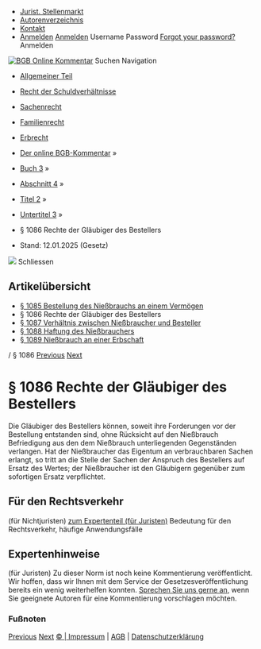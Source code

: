   * [Jurist. Stellenmarkt](https://bgb.kommentar.de/Buch-3/Abschnitt-4/Titel-2/Untertitel-3/</job-board> "Jurist. Stellenmarkt")
  * [Autorenverzeichnis](https://bgb.kommentar.de/Buch-3/Abschnitt-4/Titel-2/Untertitel-3/</Autorenverzeichnis> "Autorenverzeichnis")
  * [Kontakt](https://bgb.kommentar.de/Buch-3/Abschnitt-4/Titel-2/Untertitel-3/</Kontakt>)
  * [Anmelden](https://bgb.kommentar.de/Buch-3/Abschnitt-4/Titel-2/Untertitel-3/<#login> "show login form") [Anmelden](https://bgb.kommentar.de/Buch-3/Abschnitt-4/Titel-2/Untertitel-3/<#> "hide login form") Username Password
[Forgot your password?](https://bgb.kommentar.de/Buch-3/Abschnitt-4/Titel-2/Untertitel-3/</user/forgotpassword>) Anmelden 


[![BGB Online Kommentar](https://bgb.kommentar.de/extension/bgb/design/bgb/images/logo.png)](https://bgb.kommentar.de/Buch-3/Abschnitt-4/Titel-2/Untertitel-3/</> "BGB Online Kommentar")
Suchen
Navigation
  * [Allgemeiner Teil](https://bgb.kommentar.de/Buch-3/Abschnitt-4/Titel-2/Untertitel-3/</Buch-1>)
  * [Recht der Schuldverhältnisse](https://bgb.kommentar.de/Buch-3/Abschnitt-4/Titel-2/Untertitel-3/</Buch-2>)
  * [Sachenrecht](https://bgb.kommentar.de/Buch-3/Abschnitt-4/Titel-2/Untertitel-3/</Buch-3>)
  * [Familienrecht](https://bgb.kommentar.de/Buch-3/Abschnitt-4/Titel-2/Untertitel-3/</Buch-4>)
  * [Erbrecht](https://bgb.kommentar.de/Buch-3/Abschnitt-4/Titel-2/Untertitel-3/</Buch-5>)


  * [Der online BGB-Kommentar](https://bgb.kommentar.de/Buch-3/Abschnitt-4/Titel-2/Untertitel-3/</>) »
  * [Buch 3](https://bgb.kommentar.de/Buch-3/Abschnitt-4/Titel-2/Untertitel-3/</Buch-3>) »
  * [Abschnitt 4](https://bgb.kommentar.de/Buch-3/Abschnitt-4/Titel-2/Untertitel-3/</Buch-3/Abschnitt-4>) »
  * [Titel 2](https://bgb.kommentar.de/Buch-3/Abschnitt-4/Titel-2/Untertitel-3/</Buch-3/Abschnitt-4/Titel-2>) »
  * [Untertitel 3](https://bgb.kommentar.de/Buch-3/Abschnitt-4/Titel-2/Untertitel-3/</Buch-3/Abschnitt-4/Titel-2/Untertitel-3>) »
  * § 1086 Rechte der Gläubiger des Bestellers 
  * Stand: 12.01.2025 (Gesetz) 


![](https://vg01.met.vgwort.de/na/1c9909529ead4f509072c06d9081a7d5)
Schliessen 
## Artikelübersicht
  * [ § 1085 Bestellung des Nießbrauchs an einem Vermögen ](https://bgb.kommentar.de/Buch-3/Abschnitt-4/Titel-2/Untertitel-3/</Buch-3/Abschnitt-4/Titel-2/Untertitel-3/Bestellung-des-Niessbrauchs-an-einem-Vermoegen>)
  * § 1086 Rechte der Gläubiger des Bestellers 
  * [ § 1087 Verhältnis zwischen Nießbraucher und Besteller ](https://bgb.kommentar.de/Buch-3/Abschnitt-4/Titel-2/Untertitel-3/</Buch-3/Abschnitt-4/Titel-2/Untertitel-3/Verhaeltnis-zwischen-Niessbraucher-und-Besteller>)
  * [ § 1088 Haftung des Nießbrauchers ](https://bgb.kommentar.de/Buch-3/Abschnitt-4/Titel-2/Untertitel-3/</Buch-3/Abschnitt-4/Titel-2/Untertitel-3/Haftung-des-Niessbrauchers>)
  * [ § 1089 Nießbrauch an einer Erbschaft ](https://bgb.kommentar.de/Buch-3/Abschnitt-4/Titel-2/Untertitel-3/</Buch-3/Abschnitt-4/Titel-2/Untertitel-3/Niessbrauch-an-einer-Erbschaft>)


/ § 1086 
[Previous](https://bgb.kommentar.de/Buch-3/Abschnitt-4/Titel-2/Untertitel-3/</Buch-3/Abschnitt-4/Titel-2/Untertitel-3/Bestellung-des-Niessbrauchs-an-einem-Vermoegen> "§ 1085 Bestellung des Nießbrauchs an einem Vermögen") [Next](https://bgb.kommentar.de/Buch-3/Abschnitt-4/Titel-2/Untertitel-3/</Buch-3/Abschnitt-4/Titel-2/Untertitel-3/Verhaeltnis-zwischen-Niessbraucher-und-Besteller> "§ 1087 Verhältnis zwischen Nießbraucher und Besteller")
# § 1086 Rechte der Gläubiger des Bestellers
Die Gläubiger des Bestellers können, soweit ihre Forderungen vor der Bestellung entstanden sind, ohne Rücksicht auf den Nießbrauch Befriedigung aus den dem Nießbrauch unterliegenden Gegenständen verlangen. Hat der Nießbraucher das Eigentum an verbrauchbaren Sachen erlangt, so tritt an die Stelle der Sachen der Anspruch des Bestellers auf Ersatz des Wertes; der Nießbraucher ist den Gläubigern gegenüber zum sofortigen Ersatz verpflichtet.
## Für den Rechtsverkehr 
(für Nichtjuristen)
[zum Expertenteil (für Juristen)](https://bgb.kommentar.de/Buch-3/Abschnitt-4/Titel-2/Untertitel-3/<#expertenhinweise>)
Bedeutung für den Rechtsverkehr, häufige Anwendungsfälle
## Expertenhinweise
(für Juristen)
Zu dieser Norm ist noch keine Kommentierung veröffentlicht. Wir hoffen, dass wir Ihnen mit dem Service der Gesetzesveröffentlichung bereits ein wenig weiterhelfen konnten. [Sprechen Sie uns gerne an](https://bgb.kommentar.de/Buch-3/Abschnitt-4/Titel-2/Untertitel-3/</Kontakt>), wenn Sie geeignete Autoren für eine Kommentierung vorschlagen möchten. 
### Fußnoten
[Previous](https://bgb.kommentar.de/Buch-3/Abschnitt-4/Titel-2/Untertitel-3/</Buch-3/Abschnitt-4/Titel-2/Untertitel-3/Bestellung-des-Niessbrauchs-an-einem-Vermoegen> "§ 1085 Bestellung des Nießbrauchs an einem Vermögen") [Next](https://bgb.kommentar.de/Buch-3/Abschnitt-4/Titel-2/Untertitel-3/</Buch-3/Abschnitt-4/Titel-2/Untertitel-3/Verhaeltnis-zwischen-Niessbraucher-und-Besteller> "§ 1087 Verhältnis zwischen Nießbraucher und Besteller")
[© | Impressum](https://bgb.kommentar.de/Buch-3/Abschnitt-4/Titel-2/Untertitel-3/</Kontakt>) | [AGB](https://bgb.kommentar.de/Buch-3/Abschnitt-4/Titel-2/Untertitel-3/</AGB>) | [Datenschutzerklärung](https://bgb.kommentar.de/Buch-3/Abschnitt-4/Titel-2/Untertitel-3/</Datenschutzerklaerung-fuer-Leser>)
